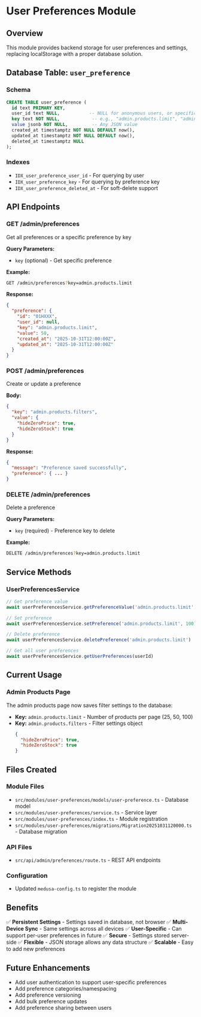 # User Preferences Module

## Overview
This module provides backend storage for user preferences and settings, replacing localStorage with a proper database solution.

## Database Table: `user_preference`

### Schema
```sql
CREATE TABLE user_preference (
  id text PRIMARY KEY,
  user_id text NULL,           -- NULL for anonymous users, or specific user ID
  key text NOT NULL,            -- e.g., "admin.products.limit", "admin.products.filters"
  value jsonb NOT NULL,         -- Any JSON value
  created_at timestamptz NOT NULL DEFAULT now(),
  updated_at timestamptz NOT NULL DEFAULT now(),
  deleted_at timestamptz NULL
);
```

### Indexes
- `IDX_user_preference_user_id` - For querying by user
- `IDX_user_preference_key` - For querying by preference key
- `IDX_user_preference_deleted_at` - For soft-delete support

## API Endpoints

### GET /admin/preferences
Get all preferences or a specific preference by key

**Query Parameters:**
- `key` (optional) - Get specific preference

**Example:**
```bash
GET /admin/preferences?key=admin.products.limit
```

**Response:**
```json
{
  "preference": {
    "id": "01HXXX",
    "user_id": null,
    "key": "admin.products.limit",
    "value": 50,
    "created_at": "2025-10-31T12:00:00Z",
    "updated_at": "2025-10-31T12:00:00Z"
  }
}
```

### POST /admin/preferences
Create or update a preference

**Body:**
```json
{
  "key": "admin.products.filters",
  "value": {
    "hideZeroPrice": true,
    "hideZeroStock": true
  }
}
```

**Response:**
```json
{
  "message": "Preference saved successfully",
  "preference": { ... }
}
```

### DELETE /admin/preferences
Delete a preference

**Query Parameters:**
- `key` (required) - Preference key to delete

**Example:**
```bash
DELETE /admin/preferences?key=admin.products.limit
```

## Service Methods

### UserPreferencesService

```typescript
// Get preference value
await userPreferencesService.getPreferenceValue('admin.products.limit', null, 50)

// Set preference
await userPreferencesService.setPreference('admin.products.limit', 100)

// Delete preference
await userPreferencesService.deletePreference('admin.products.limit')

// Get all user preferences
await userPreferencesService.getUserPreferences(userId)
```

## Current Usage

### Admin Products Page
The admin products page now saves filter settings to the database:
- **Key:** `admin.products.limit` - Number of products per page (25, 50, 100)
- **Key:** `admin.products.filters` - Filter settings object
  ```json
  {
    "hideZeroPrice": true,
    "hideZeroStock": true
  }
  ```

## Files Created

### Module Files
- `src/modules/user-preferences/models/user-preference.ts` - Database model
- `src/modules/user-preferences/service.ts` - Service layer
- `src/modules/user-preferences/index.ts` - Module registration
- `src/modules/user-preferences/migrations/Migration20251031120000.ts` - Database migration

### API Files
- `src/api/admin/preferences/route.ts` - REST API endpoints

### Configuration
- Updated `medusa-config.ts` to register the module

## Benefits

✅ **Persistent Settings** - Settings saved in database, not browser
✅ **Multi-Device Sync** - Same settings across all devices
✅ **User-Specific** - Can support per-user preferences in future
✅ **Secure** - Settings stored server-side
✅ **Flexible** - JSON storage allows any data structure
✅ **Scalable** - Easy to add new preferences

## Future Enhancements

- Add user authentication to support user-specific preferences
- Add preference categories/namespacing
- Add preference versioning
- Add bulk preference updates
- Add preference sharing between users

